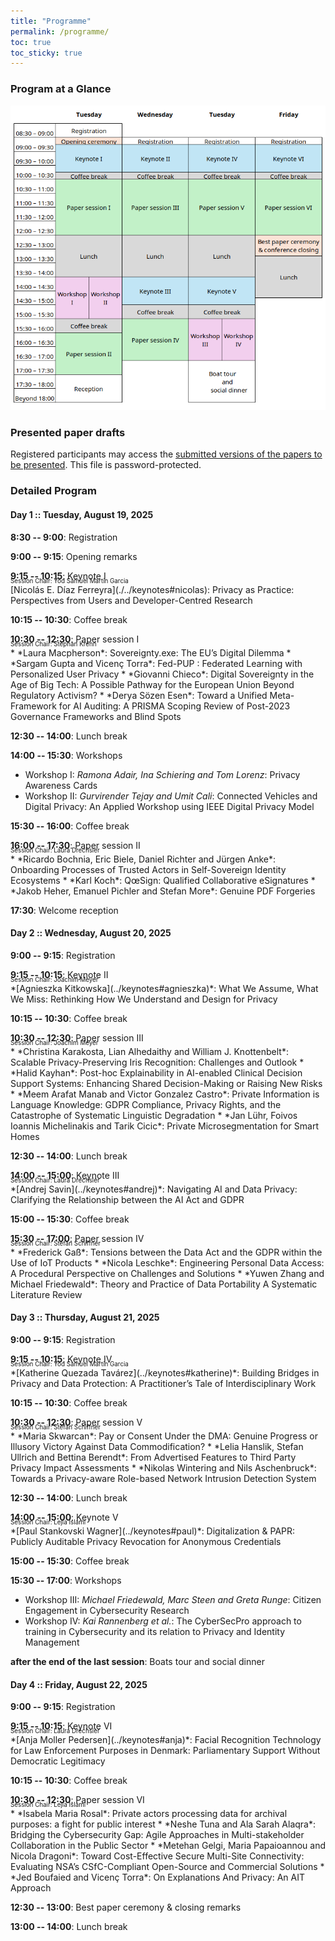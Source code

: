 ```yaml
---
title: "Programme"
permalink: /programme/
toc: true
toc_sticky: true
---
```


### Program at a Glance
![IFIP Summer School 2025 Program](../assets/images/IFIPSC25_program_at_a_glance.png)

### Presented paper drafts
Registered participants may access the [submitted versions of the papers to be presented](../assets/IFIP_SC_2025_preproceedings.zip). This file is password-protected.

### Detailed Program
#### Day 1 :: Tuesday, August 19, 2025
**8:30 -- 9:00**: Registration

**9:00 -- 9:15**: Opening remarks

**9:15 -- 10:15**: Keynote I
<div style="margin-top:-20px; font-size: 70%;">Session Chair: Yod Samuel Martin Garcia</div>
[Nicolás E. Díaz Ferreyra](./../keynotes#nicolas): Privacy as Practice: Perspectives from Users and Developer-Centred Research

**10:15 -- 10:30**: Coffee break

**10:30 -- 12:30**: Paper session I
<div style="margin-top:-20px; font-size: 70%;">Session Chair: Stephan Krenn</div>
* *Laura Macpherson*: Sovereignty.exe: The EU’s Digital Dilemma
* *Sargam Gupta and Vicenç Torra*: Fed-PUP : Federated Learning with Personalized User Privacy
* *Giovanni Chieco*: Digital Sovereignty in the Age of Big Tech: A Possible Pathway for the European Union Beyond Regulatory Activism?
* *Derya Sözen Esen*: Toward a Unified Meta-Framework for AI Auditing: A PRISMA Scoping Review of Post-2023 Governance Frameworks and Blind Spots

**12:30 -- 14:00**: Lunch break

**14:00 -- 15:30**: Workshops
* Workshop I: *Ramona Adair, Ina Schiering and Tom Lorenz*: Privacy Awareness Cards
* Workshop II: *Gurvirender Tejay and Umit Cali*: Connected Vehicles and Digital Privacy: An Applied Workshop using IEEE Digital Privacy Model


**15:30 -- 16:00**: Coffee break

**16:00 -- 17:30**: Paper session II
<div style="margin-top:-20px; font-size: 70%;">Session Chair: Laura Drechsler</div>
* *Ricardo Bochnia, Eric Biele, Daniel Richter and Jürgen Anke*: Onboarding Processes of Trusted Actors in Self-Sovereign Identity Ecosystems
* *Karl Koch*: QœSign: Qualified Collaborative eSignatures
* *Jakob Heher, Emanuel Pichler and Stefan More*: Genuine PDF Forgeries

**17:30**: Welcome reception

#### Day 2 :: Wednesday, August 20, 2025
**9:00 -- 9:15**: Registration

**9:15 -- 10:15**: Keynote II
<div style="margin-top:-20px; font-size: 70%;">Session Chair: Joachim Meyer</div>
*[Agnieszka Kitkowska](../keynotes#agnieszka)*: What We Assume, What We Miss: Rethinking How We Understand and Design for Privacy

**10:15 -- 10:30**: Coffee break

**10:30 -- 12:30**: Paper session III
<div style="margin-top:-20px; font-size: 70%;">Session Chair: Joachim Meyer</div>
* *Christina Karakosta, Lian Alhedaithy and William J. Knottenbelt*: Scalable Privacy-Preserving Iris Recognition: Challenges and Outlook
* *Halid Kayhan*: Post-hoc Explainability in AI-enabled Clinical Decision Support Systems: Enhancing Shared Decision-Making or Raising New Risks
* *Meem Arafat Manab and Victor Gonzalez Castro*: Private Information is Language Knowledge: GDPR Compliance, Privacy Rights, and the Catastrophe of Systematic Linguistic Degradation
* *Jan Lühr, Foivos Ioannis Michelinakis and Tarik Cicic*: Private Microsegmentation for Smart Homes

**12:30 -- 14:00**: Lunch break

**14:00 -- 15:00**: Keynote III
<div style="margin-top:-20px; font-size: 70%;">Session Chair: Laura Drechsler</div>
*[Andrej Savin](../keynotes#andrej)*: Navigating AI and Data Privacy: Clarifying the Relationship between the AI Act and GDPR 

**15:00 -- 15:30**: Coffee break

**15:30 -- 17:00**: Paper session IV
<div style="margin-top:-20px; font-size: 70%;">Session Chair: Stefan Schiffner</div>
* *Frederick Gaß*: Tensions between the Data Act and the GDPR within the Use of IoT Products
* *Nicola Leschke*: Engineering Personal Data Access: A Procedural Perspective on Challenges and Solutions
* *Yuwen Zhang and Michael Friedewald*: Theory and Practice of Data Portability A Systematic Literature Review 


#### Day 3 :: Thursday, August 21, 2025
**9:00 -- 9:15**: Registration

**9:15 -- 10:15**: Keynote IV
<div style="margin-top:-20px; font-size: 70%;">Session Chair: Yod Samuel Martin Garcia</div>
*[Katherine Quezada Tavárez](../keynotes#katherine)*: Building Bridges in Privacy and Data Protection: A Practitioner’s Tale of Interdisciplinary Work

**10:15 -- 10:30**: Coffee break

**10:30 -- 12:30**: Paper session V
<div style="margin-top:-20px; font-size: 70%;">Session Chair: Stefan Schiffner</div>
* *Maria Skwarcan*: Pay or Consent Under the DMA: Genuine Progress or Illusory Victory Against Data Commodification?
* *Lelia Hanslik, Stefan Ullrich and Bettina Berendt*: From Advertised Features to Third Party Privacy Impact Assessments
* *Nikolas Wintering and Nils Aschenbruck*: Towards a Privacy-aware Role-based Network Intrusion Detection System

**12:30 -- 14:00**: Lunch break

**14:00 -- 15:00**: Keynote V
<div style="margin-top:-20px; font-size: 70%;">Session Chair: Lejla Islami</div>
*[Paul Stankovski Wagner](../keynotes#paul)*: Digitalization & PAPR: Publicly Auditable Privacy Revocation for Anonymous Credentials


**15:00 -- 15:30**: Coffee break

**15:30 -- 17:00**: Workshops
* Workshop III: *Michael Friedewald, Marc Steen and Greta Runge*: Citizen Engagement in Cybersecurity Research
* Workshop IV: *Kai Rannenberg et al.*: The CyberSecPro approach to training in Cybersecurity and its relation to Privacy and Identity Management

**after the end of the last session**: Boats tour and social dinner

#### Day 4 :: Friday, August 22, 2025
**9:00 -- 9:15**: Registration

**9:15 -- 10:15**: Keynote VI
<div style="margin-top:-20px; font-size: 70%;">Session Chair: Laura Drechsler</div>
*[Anja Moller Pedersen](../keynotes#anja)*:  Facial Recognition Technology for Law Enforcement Purposes in Denmark: Parliamentary Support Without Democratic Legitimacy

**10:15 -- 10:30**: Coffee break

**10:30 -- 12:30**: Paper session VI
<div style="margin-top:-20px; font-size: 70%;">Session Chair: Lejla Islami</div>
* *Isabela Maria Rosal*: Private actors processing data for archival purposes: a fight for public interest
* *Neshe Tuna and Ala Sarah Alaqra*: Bridging the Cybersecurity Gap: Agile Approaches in Multi-stakeholder Collaboration in the Public Sector
* *Metehan Gelgi, Maria Papaioannou and Nicola Dragoni*: Toward Cost-Effective Secure Multi-Site Connectivity: Evaluating NSA’s CSfC-Compliant Open-Source and Commercial Solutions
* *Jed Boufaied and Vicenç Torra*: On Explanations And Privacy: An AIT Approach

**12:30 -- 13:00**: Best paper ceremony & closing remarks

**13:00 -- 14:00**: Lunch break


